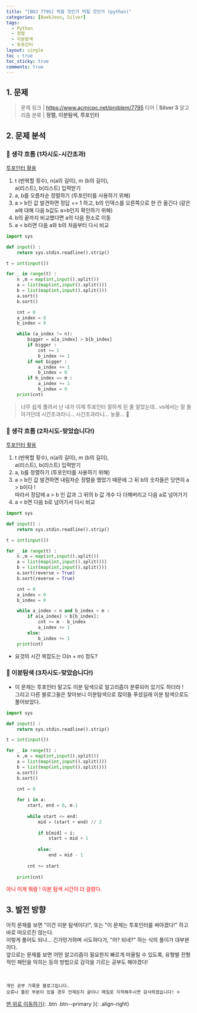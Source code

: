 ```yaml
---
title: "[BOJ 7795] 먹을 것인가 먹힐 것인가 (python)"
categories: [BaekJoon, Silver]
tags:
  - Python
  - 정렬
  - 이분탐색
  - 투포인터
layout: single
toc : true
toc_sticky: true
comments: true
---
```


## 1. 문제
> 문제 링크 | <https://www.acmicpc.net/problem/7795>
> 티어 | **Silver 3**
> 알고리즘 분류 | **정렬, 이분탐색, 투포인터**


## 2. 문제 분석

### 🐾 생각 흐름 (1차시도-시간초과) 
<u> 투포인터 활용 </u>
1. t (반복할 횟수), n(a의 길이), m (b의 길이), <br> a(리스트), b(리스트) 입력받기
2. a, b를 오름차순 정렬하기 (투포인터를 사용하기 위해)
3. a > b인 값 발견하면 정답 += 1 하고, b의 인덱스를 오른쪽으로 한 칸 옮긴다 (같은 a에 대해 다음 b값도 a>b인지 확인하기 위해)
4. b의 끝까지 비교했다면 a의 다음 원소로 이동
5. a < b라면 다음 a와 b의 처음부터 다시 비교

```python
import sys

def input() :
    return sys.stdin.readline().strip()

t = int(input())

for _ in range(t) :
    n ,m = map(int,input().split())
    a = list(map(int,input().split()))
    b = list(map(int,input().split()))
    a.sort()
    b.sort()

    cnt = 0
    a_index = 0
    b_index = 0

    while (a_index != n):
        bigger = a[a_index] > b[b_index]
        if bigger :
            cnt += 1
            b_index += 1
        if not bigger :
            a_index += 1
            b_index = 0
        if b_index == m :
            a_index += 1
            b_index = 0
    print(cnt)
```
> 너무 쉽게 풀려서 난 내가 이제 투포인터 잘하게 된 줄 알았눈데.. vs에서는 잘 돌아가던데 시간초과라니... 시간초과라니... 눙물... 🥹


### 🐾 생각 흐름 (2차시도-맞았습니다!) 
<u> 투포인터 활용 </u>
1. t (반복할 횟수), n(a의 길이), m (b의 길이), <br> a(리스트), b(리스트) 입력받기
2. a, b를 정렬하기 (투포인터를 사용하기 위해)
3. a > b인 값 발견하면 내림차순 정렬을 했었기 때문에 그 뒤 b의 숫자들은 당연히 a > b이다 ! <br> 따라서 정답에 a > b 인 값과 그 뒤의 b 값 개수 다 더해버리고 다음 a로 넘어가기 <br>
4. a < b면 다음 b로 넘어가서 다시 비교

```python
import sys

def input() :
    return sys.stdin.readline().strip()

t = int(input())

for _ in range(t) :
    n ,m = map(int,input().split())
    a = list(map(int,input().split()))
    b = list(map(int,input().split()))
    a.sort(reverse = True)
    b.sort(reverse = True)

    cnt = 0
    a_index = 0
    b_index = 0

    while a_index < n and b_index < m :
        if a[a_index] > b[b_index]:
            cnt += m - b_index
            a_index += 1
        else:
            b_index += 1
    print(cnt)
```
- 요것의 시간 복잡도는 O(n + m) 정도?


### 🐾 이분탐색 (3차시도-맞았습니다!) 
- 이 문제는 투포인터 말고도 이분 탐색으로 알고리즘이 분류되어 있기도 하더라 ! <br> 그리고 다른 블로그들은 찾아보니 이분탐색으로 많이들 푸셨길래 이분 탐색으로도 풀어보았다. 

```python
import sys

def input() :
    return sys.stdin.readline().strip()

t = int(input())

for _ in range(t) :
    n ,m = map(int,input().split())
    a = list(map(int,input().split()))
    b = list(map(int,input().split()))
    a.sort()
    b.sort()

    cnt = 0
    
    for i in a:
        start, end = 0, m-1
        
        while start <= end:
            mid = (start + end) // 2
            
            if b[mid] < i:
                start = mid + 1
            
            else:
                end = mid - 1
        
        cnt += start
            
    print(cnt)
```

<span style="color: red"> 아니 이게 뭐람 ! 이분 탐색 시간이 더 걸렸다. </span> 



## 3. 발전 방향
아직 문제를 보면 "이건 이분 탐색이다!", 또는 "이 문제는 투포인터를 써야겠다!" 하고 바로 떠오르진 않는다. <br>
이렇게 풀어도 되나… 긴가민가하며 시도하다가, "어? 되네?" 하는 식의 풀이가 대부분이다. <br>
앞으로는 문제를 보면 어떤 알고리즘이 필요한지 빠르게 떠올릴 수 있도록, 유형별 전형적인 패턴을 익히는 등의 방법으로 감각을 기르는 공부도 해야겠다!

<br>

    개인 공부 기록용 블로그입니다.
    오류나 틀린 부분이 있을 경우 언제든지 글이나 메일로 지적해주시면 감사하겠습니다! ☺

[맨 위로 이동하기](#){: .btn .btn--primary }{: .align-right}